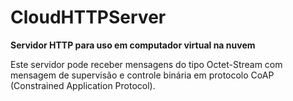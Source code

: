 # CloudHTTPServer

**Servidor HTTP para uso em computador virtual na nuvem**

Este servidor pode receber mensagens do tipo Octet-Stream com mensagem de supervisão
e controle binária em protocolo CoAP (Constrained Application Protocol).
